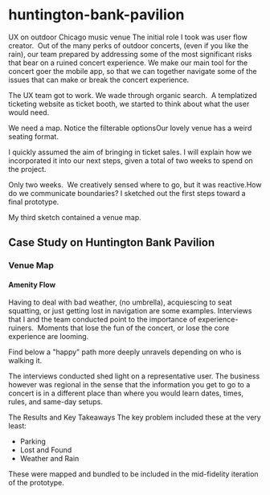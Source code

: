 # huntington-bank-pavilion
UX on outdoor Chicago music venue
The initial role I took was user flow creator.  Out of the many perks of outdoor concerts, (even if you like the rain), our team prepared by addressing some of the most significant risks that bear on a ruined concert experience. We make our main tool for the concert goer the mobile app, so that we can together navigate some of the issues that can make or break the concert experience.

The UX team got to work. We wade through organic search.  A templatized ticketing website as ticket booth, we started to think about what the user would need.

We need a map. ‍Notice the filterable optionsOur lovely venue has a weird seating format.

I quickly assumed the aim of bringing in ticket sales. I will explain how we incorporated it into our next steps, given a total of two weeks to spend on the project.

Only two weeks.  We creatively sensed where to go, but it was reactive.How do we communicate boundaries? I sketched out the first steps toward a final prototype.

My third sketch contained a venue map.

## Case Study on Huntington Bank Pavilion
### Venue Map
#### Amenity Flow

Having to deal with bad weather, (no umbrella), acquiescing to seat squatting, or just getting lost in navigation are some examples. Interviews that I and the team conducted point to the importance of experience-ruiners.  Moments that lose the fun of the concert, or lose the core experience are looming.  

Find below a "happy" path more deeply unravels depending on who is walking it.

The interviews conducted shed light on a representative user. The business however was regional in the sense that the information you get to go to a concert is in a different place than where you would learn dates, times, rules, and same-day setups.

The Results and Key Takeaways
The key problem included these at the very least:
- Parking
- Lost and Found
- Weather and Rain

These were mapped and bundled to be included in the mid-fidelity iteration of the prototype.‍
